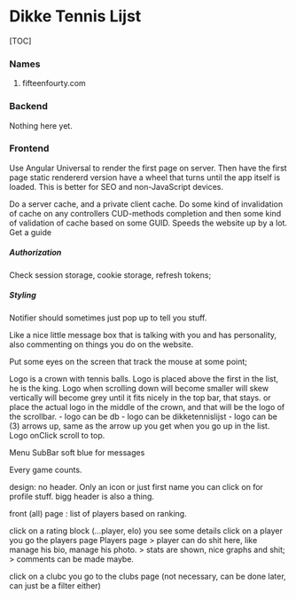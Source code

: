 # Dikke Tennis Lijst



[TOC]

### Names

1. fifteenfourty.com



### Backend

Nothing here yet.



### Frontend

Use Angular Universal to render the first page on server. Then have the first page static rendererd version have a wheel that turns until the app itself is loaded. This is better for SEO and non-JavaScript devices.



Do a server cache, and a private client cache. Do some kind of invalidation of cache on any controllers CUD-methods completion and then some kind of validation of cache based on some GUID. Speeds the website up by a lot. Get a guide



##### Authorization

Check session storage, cookie storage, refresh tokens;



##### Styling

Notifier should sometimes just pop up to tell you stuff.

Like a nice little message box that is talking with you and has personality, also commenting on things you do on the website.

Put some eyes on the screen that track the mouse at some point;



Logo is a crown with tennis balls.
Logo is placed above the first in the list, he is the king.
Logo when scrolling down
	will become smaller
	will skew vertically
	will become grey
	until it fits nicely in the top bar, that stays.
	or place the actual logo in the middle of the crown, and that will be the logo of the scrollbar.
		- logo can be db
		- logo can be dikketennislijst
		- logo can be (3) arrows up, same as the arrow up you get when you go up in the list.
Logo onClick scroll to top.


Menu SubBar soft blue for messages


Every game counts.


design: no header. Only an icon or just first name you can click on for profile stuff.
	bigg header is also a thing.

front (all) page : list of players based on ranking.

click on a rating block (...player, elo) you see some details
click on a player you go the players page
	Players page
		> player can do shit here, like manage his bio, manage his photo.
		> stats are shown, nice graphs and shit;
		> comments can be made maybe.


click on a clubc you go to the clubs page (not necessary, can be done later, can just be a filter either)
